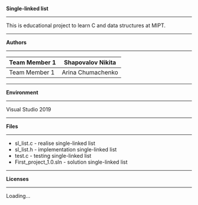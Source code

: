 **Single-linked list**

***
This is educational project to learn C and data structures at MIPT.
***
**Authors**
***
Team Member 1 | Shapovalov Nikita
--------------|-------------------
Team Member 1 | Arina Chumachenko
***
**Environment**
***
Visual Studio 2019
***
**Files**
***
* sl_list.c - realise single-linked list
* sl_list.h - implementation single-linked list
* test.c - testing single-linked list
* First_project_1.0.sln - solution single-linked list
***
**Licenses**
***
Loading...
